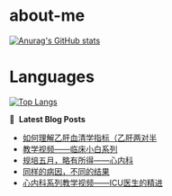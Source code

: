 # about-me
[![Anurag's GitHub stats](https://github-readme-stats.vercel.app/api?username=whitewatercn)](https://github.com/anuraghazra/github-readme-stats)

# Languages
[![Top Langs](https://github-readme-stats.vercel.app/api/top-langs/?username=whitewatercn)](https://github.com/anuraghazra/github-readme-stats)

📕 &nbsp;**Latest Blog Posts**
<!-- BLOG-POST-LIST:START -->
- [如何理解乙肝血清学指标（乙肝两对半](https://forum.beginner.center/t/topic/613/6)
- [教学视频——临床小白系列](https://forum.beginner.center/t/topic/803/1)
- [规培五月，略有所得——心内科](https://forum.beginner.center/t/topic/743/1)
- [同样的病因，不同的结果](https://forum.beginner.center/t/topic/795/1)
- [心内科系列教学视频——ICU医生的精进](https://forum.beginner.center/t/topic/794/1)
<!-- BLOG-POST-LIST:END -->
